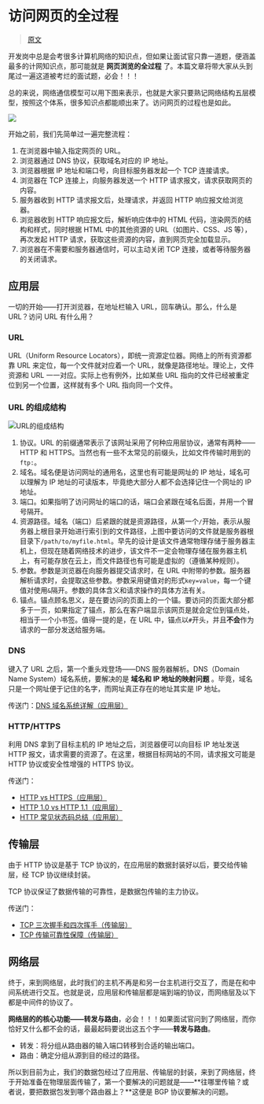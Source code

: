 # 访问网页的全过程

> [原文](https://github.com/Snailclimb/JavaGuide/blob/main/docs/cs-basics/network/the-whole-process-of-accessing-web-pages.md)

开发岗中总是会考很多计算机网络的知识点，但如果让面试官只靠一道题，便涵盖最多的计网知识点，那可能就是 **网页浏览的全过程** 了。本篇文章将带大家从头到尾过一遍这道被考烂的面试题，必会！！！

总的来说，网络通信模型可以用下图来表示，也就是大家只要熟记网络结构五层模型，按照这个体系，很多知识点都能顺出来了。访问网页的过程也是如此。

![](https://oss.javaguide.cn/github/javaguide/cs-basics/network/five-layers.png)

开始之前，我们先简单过一遍完整流程：

1. 在浏览器中输入指定网页的 URL。
2. 浏览器通过 DNS 协议，获取域名对应的 IP 地址。
3. 浏览器根据 IP 地址和端口号，向目标服务器发起一个 TCP 连接请求。
4. 浏览器在 TCP 连接上，向服务器发送一个 HTTP 请求报文，请求获取网页的内容。
5. 服务器收到 HTTP 请求报文后，处理请求，并返回 HTTP 响应报文给浏览器。
6. 浏览器收到 HTTP 响应报文后，解析响应体中的 HTML 代码，渲染网页的结构和样式，同时根据 HTML 中的其他资源的 URL（如图片、CSS、JS 等），再次发起 HTTP 请求，获取这些资源的内容，直到网页完全加载显示。
7. 浏览器在不需要和服务器通信时，可以主动关闭 TCP 连接，或者等待服务器的关闭请求。

## 应用层

一切的开始——打开浏览器，在地址栏输入 URL，回车确认。那么，什么是 URL？访问 URL 有什么用？

### URL

URL（Uniform Resource Locators），即统一资源定位器。网络上的所有资源都靠 URL 来定位，每一个文件就对应着一个 URL，就像是路径地址。理论上，文件资源和 URL 一一对应。实际上也有例外，比如某些 URL 指向的文件已经被重定位到另一个位置，这样就有多个 URL 指向同一个文件。

### URL 的组成结构

![URL的组成结构](https://oss.javaguide.cn/github/javaguide/cs-basics/network/URL-parts.png)

1. 协议。URL 的前缀通常表示了该网址采用了何种应用层协议，通常有两种——HTTP 和 HTTPS。当然也有一些不太常见的前缀头，比如文件传输时用到的`ftp:`。
2. 域名。域名便是访问网址的通用名，这里也有可能是网址的 IP 地址，域名可以理解为 IP 地址的可读版本，毕竟绝大部分人都不会选择记住一个网址的 IP 地址。
3. 端口。如果指明了访问网址的端口的话，端口会紧跟在域名后面，并用一个冒号隔开。
4. 资源路径。域名（端口）后紧跟的就是资源路径，从第一个`/`开始，表示从服务器上根目录开始进行索引到的文件路径，上图中要访问的文件就是服务器根目录下`/path/to/myfile.html`。早先的设计是该文件通常物理存储于服务器主机上，但现在随着网络技术的进步，该文件不一定会物理存储在服务器主机上，有可能存放在云上，而文件路径也有可能是虚拟的（遵循某种规则）。
5. 参数。参数是浏览器在向服务器提交请求时，在 URL 中附带的参数。服务器解析请求时，会提取这些参数。参数采用键值对的形式`key=value`，每一个键值对使用`&`隔开。参数的具体含义和请求操作的具体方法有关。
6. 锚点。锚点顾名思义，是在要访问的页面上的一个锚。要访问的页面大部分都多于一页，如果指定了锚点，那么在客户端显示该网页是就会定位到锚点处，相当于一个小书签。值得一提的是，在 URL 中，锚点以`#`开头，并且**不会**作为请求的一部分发送给服务端。

### DNS

键入了 URL 之后，第一个重头戏登场——DNS 服务器解析。DNS（Domain Name System）域名系统，要解决的是 **域名和 IP 地址的映射问题** 。毕竟，域名只是一个网址便于记住的名字，而网址真正存在的地址其实是 IP 地址。

传送门：[DNS 域名系统详解（应用层）](https://javaguide.cn/cs-basics/network/dns.html)

### HTTP/HTTPS

利用 DNS 拿到了目标主机的 IP 地址之后，浏览器便可以向目标 IP 地址发送 HTTP 报文，请求需要的资源了。在这里，根据目标网站的不同，请求报文可能是 HTTP 协议或安全性增强的 HTTPS 协议。

传送门：

- [HTTP vs HTTPS（应用层）](https://javaguide.cn/cs-basics/network/http-vs-https.html)
- [HTTP 1.0 vs HTTP 1.1（应用层）](https://javaguide.cn/cs-basics/network/http1.0-vs-http1.1.html)
- [HTTP 常见状态码总结（应用层）](https://javaguide.cn/cs-basics/network/http-status-codes.html)

## 传输层

由于 HTTP 协议是基于 TCP 协议的，在应用层的数据封装好以后，要交给传输层，经 TCP 协议继续封装。

TCP 协议保证了数据传输的可靠性，是数据包传输的主力协议。

传送门：

- [TCP 三次握手和四次挥手（传输层）](https://javaguide.cn/cs-basics/network/tcp-connection-and-disconnection.html)
- [TCP 传输可靠性保障（传输层）](https://javaguide.cn/cs-basics/network/tcp-reliability-guarantee.html)

## 网络层

终于，来到网络层，此时我们的主机不再是和另一台主机进行交互了，而是在和中间系统进行交互。也就是说，应用层和传输层都是端到端的协议，而网络层及以下都是中间件的协议了。

**网络层的的核心功能——转发与路由**，必会！！！如果面试官问到了网络层，而你恰好又什么都不会的话，最最起码要说出这五个字——**转发与路由**。

- 转发：将分组从路由器的输入端口转移到合适的输出端口。
- 路由：确定分组从源到目的经过的路径。

所以到目前为止，我们的数据包经过了应用层、传输层的封装，来到了网络层，终于开始准备在物理层面传输了，第一个要解决的问题就是——**往哪里传输？或者说，要把数据包发到哪个路由器上？**这便是 BGP 协议要解决的问题。